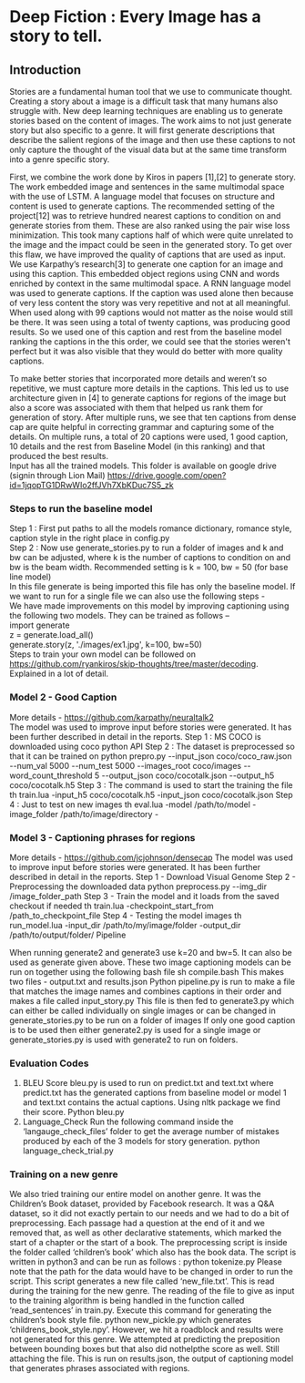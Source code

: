 # Deep Fiction : Every Image has a story to tell.

## Introduction

Stories are a fundamental human tool that we use to communicate thought. Creating a story about a image is a difficult task that many humans also struggle with. New deep learning techniques are enabling us to generate stories based on the content of images. The work aims to not just generate story but also specific to a genre. It will first generate descriptions that describe the salient regions of the image and then use these captions to not only capture the thought of the visual data but at the same time transform into a genre specific story.

First, we combine the work done by Kiros in papers [1],[2] to generate story. The work embedded image and sentences in the same multimodal space with the use of LSTM. A language model that focuses on structure and content is used to generate captions. The recommended setting of the project[12] was to retrieve hundred nearest captions to condition on and generate stories from them. These are also ranked using the pair wise loss minimization. This took many captions half of which were quite unrelated to the image and the impact could be seen in the generated story. To get over this flaw, we have improved the quality of captions that are used as input. We use Karpathy’s research[3] to generate one caption for an image and using this caption. This embedded object regions using CNN and words enriched by context in the same multimodal space. A RNN language model was used to generate captions. If the caption was used alone then because of very less content the story was very repetitive and not at all meaningful. When used along with 99 captions would not matter as the noise would still be there. It was seen using a total of twenty captions, was producing good results. So we used one of this caption and rest from the baseline model ranking the captions in the this order, we could see that the stories weren't perfect but it was also visible that they would do better with  more quality captions.

To make better stories that incorporated more details and weren’t so repetitive, we must capture more details in the captions. This led us to use architecture given in [4] to generate captions for regions of the image but also a score was associated with them that helped us rank them for generation of story. After multiple runs, we see that ten captions from dense cap are quite helpful in correcting grammar and capturing some of the details. On multiple runs, a total of 20 captions were used, 1 good caption, 10 details and the rest from Baseline Model (in this ranking) and that produced the best results. \
Input has all the trained models. This folder is available on google drive (signin through Lion Mail)
https://drive.google.com/open?id=1jqopTG1DRwWIo2ffJVh7XbKDuc7S5_zk

### Steps to run the baseline model

Step 1 : First put paths to all the models romance dictionary, romance style, caption style in the right place in config.py \
Step 2 : Now use generate_stories.py to run a folder of images and k and bw can be adjusted, where k is the number of captions to condition on and bw is the beam width. Recommended setting is k = 100, bw = 50 (for base line model) \
In this file generate is being imported this file has only the baseline model. If we want to run for a single file we can also use the following steps - \
We have made improvements on this model by improving captioning using the following two models. They can be trained as follows – \
import generate \
z = generate.load_all() \
generate.story(z, './images/ex1.jpg', k=100, bw=50) \
Steps to train your own model can be followed on https://github.com/ryankiros/skip-thoughts/tree/master/decoding. \
Explained in a lot of detail. 

### Model 2 - Good Caption 
More details - https://github.com/karpathy/neuraltalk2 \
The model was used to improve input before stories were generated. It has been further described in detail in the reports.
Step 1 : MS COCO is downloaded using coco python API 
Step 2 : The dataset is preprocessed so that it can be trained on 
python prepro.py --input_json coco/coco_raw.json --num_val 5000 --num_test 5000 --images_root coco/images --word_count_threshold 5 --output_json coco/cocotalk.json --output_h5 coco/cocotalk.h5
Step 3 : The command is used to start the training the file
th train.lua -input_h5 coco/cocotalk.h5 -input_json coco/cocotalk.json
Step 4 : Just to test on new images
th eval.lua -model /path/to/model -image_folder /path/to/image/directory - 

### Model  3 -  Captioning phrases for regions 

More details - https://github.com/jcjohnson/densecap
The model was used to improve input before stories were generated. It has been further described in detail in the reports.
Step 1 -  Download Visual Genome 
Step 2  - Preprocessing the downloaded data
python preprocess.py --img_dir /image_folder_path
Step 3 - Train the model and it loads from the saved checkout if needed
th train.lua -checkpoint_start_from /path_to_checkpoint_file
Step 4 - Testing the model images
th run_model.lua -input_dir /path/to/my/image/folder -output_dir /path/to/output/folder/
Pipeline

When running generate2 and generate3 use k=20 and bw=5. It can also be used as generate given above.
These two image captioning models can be run on together using the following bash file
sh compile.bash 
This makes two files - output.txt and results.json 
Python pipeline.py is run to make a file that matches the image names and combines captions in their order and makes a file called input_story.py 
This file is then fed to generate3.py which can either be called individually on single images or can be changed in generate_stories.py to be run on a folder of images 
If only one good caption is to be used then either generate2.py is used for a single image or generate_stories.py is used with generate2 to run on folders. 

### Evaluation Codes
1. BLEU Score 
 bleu.py is used to run on predict.txt and text.txt where predict.txt has the generated captions from baseline model or model 1 and text.txt contains the actual captions. Using nltk package we find their score.
Python bleu.py 
2. Language_Check
Run the following command inside the ‘langauge_check_files’ folder to get the average number of mistakes produced by each of the 3 models for story generation. 
python language_check_trial.py

### Training on a new genre

We also tried training our entire model on another genre. It was the Children’s Book dataset, provided by Facebook research. 
It was a Q&A dataset, so it did not exactly pertain to our needs and we had to do a bit of preprocessing. Each passage had a question at the end of it and we removed that, as well as other declarative statements, which marked the start of a chapter or the start of a book. 
The preprocessing script is inside the folder called ‘children’s book’ which also has the book data. The script is written in python3 and can be run as follows :
python tokenize.py
Please note that the path for the data would have to be changed in order to run the script. 
This script generates a new file called ‘new_file.txt’. This is read during the training for the new genre. The reading of the file to give as input to the training algorithm is being handled in the function called ‘read_sentences’ in train.py. 
Execute this command for generating the children’s book style file. 
python new_pickle.py  which generates ‘childrens_book_style.npy’.
However, we hit a roadblock and results were not generated for this genre.
We attempted at predicting the preposition between bounding boxes but that also did nothelpthe score as well. Still attaching the file. This is run on results.json, the output of captioning model that generates phrases associated with regions. 
